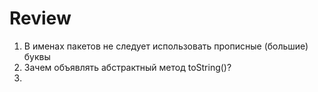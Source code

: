 # Review

1. В именах пакетов не следует использовать прописные (большие) буквы
2. Зачем объявлять абстрактный метод toString()?
3. 